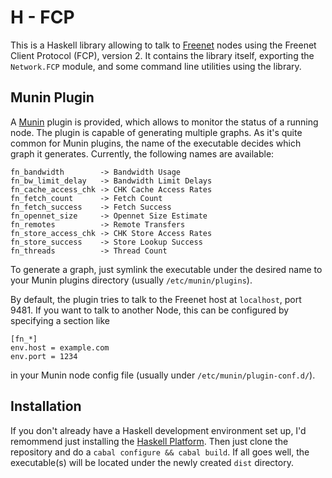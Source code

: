 
H - FCP
=======

This is a Haskell library allowing to talk to [Freenet][1] nodes using the
Freenet Client Protocol (FCP), version 2. It contains the library itself,
exporting the `Network.FCP` module, and some command line utilities using the
library.

Munin Plugin
------------

A [Munin][2] plugin is provided, which allows to monitor the status of a
running node. The plugin is capable of generating multiple graphs. As it's
quite common for Munin plugins, the name of the executable decides which graph
it generates. Currently, the following names are available:

~~~
fn_bandwidth        -> Bandwidth Usage
fn_bw_limit_delay   -> Bandwidth Limit Delays
fn_cache_access_chk -> CHK Cache Access Rates
fn_fetch_count      -> Fetch Count
fn_fetch_success    -> Fetch Success
fn_opennet_size     -> Opennet Size Estimate
fn_remotes          -> Remote Transfers
fn_store_access_chk -> CHK Store Access Rates
fn_store_success    -> Store Lookup Success
fn_threads          -> Thread Count
~~~

To generate a graph, just symlink the executable under the desired name to
your Munin plugins directory (usually `/etc/munin/plugins`).

By default, the plugin tries to talk to the Freenet host at `localhost`, port
9481. If you want to talk to another Node, this can be configured by
specifying a section like

~~~
[fn_*]
env.host = example.com
env.port = 1234
~~~

in your Munin node config file (usually under `/etc/munin/plugin-conf.d/`).

Installation
------------

If you don't already have a Haskell development environment set up, I'd
remommend just installing the [Haskell Platform][3]. Then just clone the
repository and do a `cabal configure && cabal build`. If all goes well, the
executable(s) will be located under the newly created `dist` directory.

[1]: https://freenetproject.org/
[2]: http://munin-monitoring.org/
[3]: http://www.haskell.org/platform/
